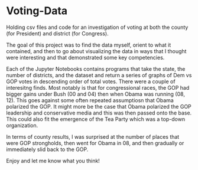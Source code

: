 # Voting-Data
Holding csv files and code for an investigation of voting at both the county (for President) and district (for Congress).

The goal of this project was to find the data myself, orient to what it contained, and then to go about visualizing the data in ways that I thought were interesting
and that demonstrated some key competencies. 

Each of the Jupyter Notebooks contains programs that take the state, the number of districts, and the dataset and return a series of graphs of Dem vs GOP votes in descending order
of total votes. There were a couple of interesitng finds. Most notably is that for congressional races, the GOP had bigger gains under Bush (00 and 04) then when Obama was 
running (08, 12). This goes against some often repeated assumptiosn that Obama polarized the GOP. It might more be the case that Obama polarized the GOP leadership and 
conservative media and this was then passed onto the base. This could also fit the emergence of the Tea Party which was a top-down organization.

In terms of county results, I was surprised at the number of places that were GOP strongholds, then went for Obama in 08, and then gradually or immediately slid back to the GOP.

Enjoy and let me know what you think!
